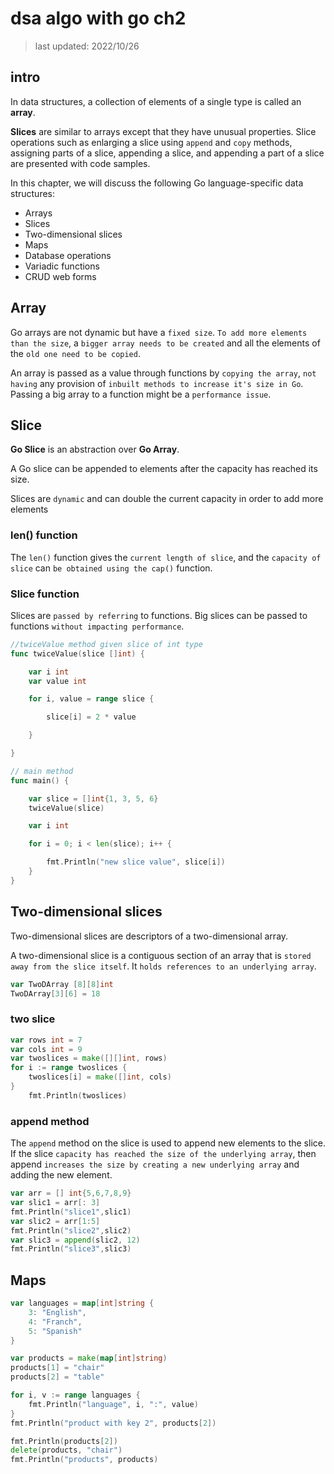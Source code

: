 # dsa algo with go ch2

> last updated: 2022/10/26

## intro

In data structures, a collection of elements of a single type is called an **array**.

**Slices** are  similar to arrays except that they have unusual properties. Slice operations such as enlarging a slice using `append` and `copy` methods, assigning parts of a slice, appending a slice, and appending a part of a slice are presented with code samples.

In this chapter, we will discuss the following Go language-specific data structures:

- Arrays
- Slices
- Two-dimensional slices
- Maps
- Database operations
- Variadic functions
- CRUD web forms

## Array

Go arrays are not dynamic but have a `fixed size`. `To add more elements than the size`, a `bigger array needs to be created` and all the elements of the `old one need to be copied`.

An array is passed as a value through functions by `copying the array`, `not having` any provision of `inbuilt methods to increase it's size in Go`. Passing a big array to a function might be a `performance issue`.

## Slice

**Go Slice** is an abstraction over **Go Array**.

 A Go slice can be appended to elements after the capacity has reached its size.

 Slices are `dynamic` and can double the current capacity in order to add more elements

### len() function

The `len()` function gives the `current length of slice`, and the `capacity of slice` can `be obtained using the cap()` function.

### Slice function

Slices are `passed by referring` to functions. Big slices can be passed to functions `without impacting performance`.

```go
//twiceValue method given slice of int type
func twiceValue(slice []int) {

	var i int
	var value int

	for i, value = range slice {

		slice[i] = 2 * value

	}

}

// main method
func main() {

	var slice = []int{1, 3, 5, 6}
	twiceValue(slice)

	var i int

	for i = 0; i < len(slice); i++ {

		fmt.Println("new slice value", slice[i])
	}
}
```

## Two-dimensional slices

Two-dimensional slices are descriptors of a two-dimensional array.

A two-dimensional slice is a contiguous section of an array that is `stored away from the slice itself`. It `holds references to an underlying array`.

```go
var TwoDArray [8][8]int
TwoDArray[3][6] = 18
```

### two slice

```go
var rows int = 7
var cols int = 9
var twoslices = make([][]int, rows)
for i := range twoslices {
	twoslices[i] = make([]int, cols)
}
	fmt.Println(twoslices)
```

### append method

The `append` method on the slice is used to append new elements to the slice. If the slice `capacity has reached the size of the underlying array`, then append `increases the size by creating a new underlying array` and adding the new element.

```go
var arr = [] int{5,6,7,8,9}
var slic1 = arr[: 3]
fmt.Println("slice1",slic1)
var slic2 = arr[1:5]
fmt.Println("slice2",slic2)
var slic3 = append(slic2, 12)
fmt.Println("slice3",slic3)
```

## Maps

```go
var languages = map[int]string {
	3: "English",
	4: "Franch",
	5: "Spanish"
}

var products = make(map[int]string)
products[1] = "chair"
products[2] = "table"

for i, v := range languages {
	fmt.Println("language", i, ":", value)
}
fmt.Println("product with key 2", products[2])

fmt.Println(products[2])
delete(products, "chair")
fmt.Println("products", products)
```
